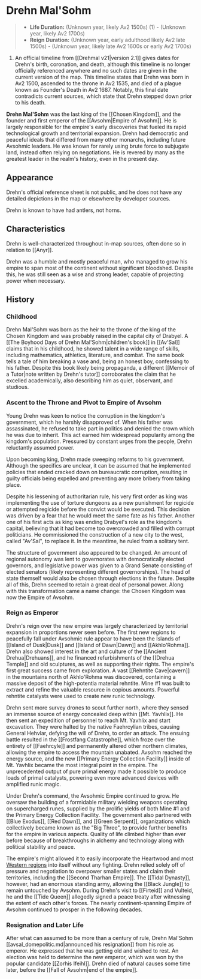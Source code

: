 # Drehn Mal'Sohm

<div class="annotate" markdown>

> - **Life Duration:** (Unknown year, likely Av2 1500s) (1) - (Unknown year, likely Av2 1700s)
> - **Reign Duration:** (Unknown year, early adulthood likely Av2 late 1500s) - (Unknown year, likely late Av2 1600s or early Av2 1700s)

</div>

1. An official timeline from [[Drehmal v21|version 2.1]] gives dates for Drehn's birth, coronation, and death, although this timeline is no longer officially referenced anywhere and no such dates are given in the current version of the map. This timeline states that Drehn was born in Av2 1500, ascended to the throne in Av2 1535, and died of a plague known as Founder's Death in Av2 1687. Notably, this final date contradicts current sources, which state that Drehn stepped down prior to his death.

**Drehn Mal'Sohm** was the last king of the [[Chosen Kingdom]], and the founder and first emperor of the [[Avsohm|Empire of Avsohm]]. He is largely responsible for the empire's early discoveries that fueled its rapid technological growth and territorial expansion. Drehn had democratic and peaceful ideals that differed from many other monarchs, including future Avsohmic leaders. He was known for rarely using brute force to subjugate land, instead often relying on negotiations. He is revered by many as the greatest leader in the realm's history, even in the present day.

## Appearance

Drehn's official reference sheet is not public, and he does not have any detailed depictions in the map or elsewhere by developer sources.

Drehn is known to have had antlers, not horns.

## Characteristics

Drehn is well-characterized throughout in-map sources, often done so in relation to [[Anyr]].

Drehn was a humble and mostly peaceful man, who managed to grow his empire to span most of the continent without significant bloodshed. Despite this, he was still seen as a wise and strong leader, capable of projecting power when necessary.

## History 

### Childhood

Drehn Mal'Sohm was born as the heir to the throne of the king of the Chosen Kingdom and was probably raised in the capital city of Drabyel. A [[The Boyhood Days of Drehn Mal'Sohm|children's book]] in [[Av'Sal]] claims that in his childhood, he showed talent in a wide range of skills, including mathematics, athletics, literature, and combat. The same book tells a tale of him breaking a vase and, being an honest boy, confessing to his father. Despite this book likely being propaganda, a different [[Memoir of a Tutor|note written by Drehn's tutor]] corroborates the claim that he excelled academically, also describing him as quiet, observant, and studious.

### Ascent to the Throne and Pivot to Empire of Avsohm

Young Drehn was keen to notice the corruption in the kingdom's government, which he harshly disapproved of. When his father was assassinated, he refused to take part in politics and denied the crown which he was due to inherit. This act earned him widespread popularity among the kingdom's population. Pressured by constant urges from the people, Drehn reluctantly assumed power.

Upon becoming king, Drehn made sweeping reforms to his government. Although the specifics are unclear, it can be assumed that he implemented policies that ended cracked down on bureaucratic corruption, resulting in guilty officials being expelled and preventing any more bribery from taking place. 

Despite his lessening of authoritarian rule, his very first order as king was implementing the use of torture dungeons as a new punishment for regicide or attempted regicide before the convict would be executed. This decision was driven by a fear that he would meet the same fate as his father. Another one of his first acts as king was ending Drabyel's role as the kingdom's capital, believing that it had become too overcrowded and filled with corrupt politicians. He commissioned the construction of a new city to the west, called "Av'Sal", to replace it. In the meantime, he ruled from a solitary tent. 

The structure of government also appeared to be changed. An amount of regional autonomy was lent to governorates with democratically elected governors, and legislative power was given to a Grand Senate consisting of elected senators (likely representing different governorships). The head of state themself would also be chosen through elections in the future. Despite all of this, Drehn seemed to retain a great deal of personal power. Along with this transformation came a name change: the Chosen Kingdom was now the Empire of Avsohm.

### Reign as Emperor

Drehn's reign over the new empire was largely characterized by territorial expansion in proportions never seen before. The first new regions to peacefully fall under Avsohmic rule appear to have been the Islands of [[Island of Dusk|Dusk]] and [[Island of Dawn|Dawn]] and [[Akhlo'Rohma]]. Drehn also showed interest in the art and culture of the [[Ancient Drehua|Drehuans]], and he financed refurbishments of the [[Drehua Temple]] and old sculptures, as well as supporting their rights. The empire's first great success came from exploration. A vast [[Rehntite Cave|cavern]] in the mountains north of Akhlo'Rohma was discovered, containing a massive deposit of the high-potentia material rehntite. Mine #1 was built to extract and refine the valuable resource in copious amounts. Powerful rehntite catalysts were used to create new runic technology.

Drehn sent more survey drones to scout further north, where they sensed an immense source of energy concealed deep within [[Mt. Yavhlix]]. He then sent an expedition of personnel to reach Mt. Yavhlix and start excavation. They were halted by the native Faehrcylian tribes, causing General Hehvlar, defying the will of Drehn, to order an attack. The ensuing battle resulted in the [[Frostfang Catastrophe]], which froze over the entirety of [[Faehrcyle]] and permanently altered other northern climates, allowing the empire to access the mountain unabated. Avsohm reached the energy source, and the new [[Primary Energy Collection Facility]] inside of Mt. Yavhlix became the most integral point in the empire. The unprecedented output of pure primal energy made it possible to produce loads of primal catalysts, powering even more advanced devices with amplified runic magic.

Under Drehn's command, the Avsohmic Empire continued to grow. He oversaw the building of a formidable military wielding weapons operating on supercharged runes, supplied by the prolific yields of both Mine #1 and the Primary Energy Collection Facility. The government also partnered with [[Blue Exodus]], [[Red Dawn]], and [[Green Serpent]], organizations which collectively became known as the "Big Three", to provide further benefits for the empire in various aspects. Quality of life climbed higher than ever before because of breakthroughs in alchemy and technology along with political stability and peace. 

The empire's might allowed it to easily incorporate the Heartwood and most [Western regions](/World/Regions/Western_Regions/) into itself without any fighting. Drehn relied solely off of pressure and negotiation to overpower smaller states and claim their territories, including the [[Second Tharhan Empire]]. The [[Tidal Dynasty]], however, had an enormous standing army, allowing the [[Black Jungle]] to remain untouched by Avsohm. During Drehn's visit to [[Firteid]] and Vulteid, he and the [[Tide Queen]] allegedly signed a peace treaty after witnessing the extent of each other's forces. The nearly continent-spanning Empire of Avsohm continued to prosper in the following decades.

### Resignation and Later Life

After what can assumed to be more than a century of rule, Drehn Mal'Sohm [[avsal_domepolitic.md|announced his resignation]] from his role as emperor. He expressed that he was getting old and wished to rest. An election was held to determine the new emperor, which was won by the popular candidate [[Zorhis Ifeihl]]. Drehn died of natural causes some time later, before the [[Fall of Avsohm|end of the empire]].
